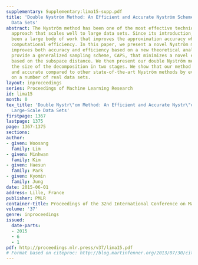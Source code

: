 ```yaml
---
supplementary: Supplementary:lima15-supp.pdf
title: 'Double Nyström Method: An Efficient and Accurate Nyström Scheme for Large-Scale
  Data Sets'
abstract: The Nyström method has been one of the most effective techniques for kernel-based
  approach that scales well to large data sets. Since its introduction, there has
  been a large body of work that improves the approximation accuracy while maintaining
  computational efficiency. In this paper, we present a novel Nyström method that
  improves both accuracy and efficiency based on a new theoretical analysis. We first
  provide a generalized sampling scheme, CAPS, that minimizes a novel error bound
  based on the subspace distance. We then present our double Nyström method that reduces
  the size of the decomposition in two stages. We show that our method is highly efficient
  and accurate compared to other state-of-the-art Nyström methods by evaluating them
  on a number of real data sets.
layout: inproceedings
series: Proceedings of Machine Learning Research
id: lima15
month: 0
tex_title: 'Double Nystr\"om Method: An Efficient and Accurate Nystr\"om Scheme for
  Large-Scale Data Sets'
firstpage: 1367
lastpage: 1375
page: 1367-1375
sections: 
author:
- given: Woosang
  family: Lim
- given: Minhwan
  family: Kim
- given: Haesun
  family: Park
- given: Kyomin
  family: Jung
date: 2015-06-01
address: Lille, France
publisher: PMLR
container-title: Proceedings of the 32nd International Conference on Machine Learning
volume: '37'
genre: inproceedings
issued:
  date-parts:
  - 2015
  - 6
  - 1
pdf: http://proceedings.mlr.press/v37/lima15.pdf
# Format based on citeproc: http://blog.martinfenner.org/2013/07/30/citeproc-yaml-for-bibliographies/
---
```

